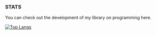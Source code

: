 <h3> STATS </h3>
You can check out the development of my library on programming here.

[![Top Langs](https://github-readme-stats.vercel.app/api/top-langs/?username=bellyion)](https://github.com/anuraghazra/github-readme-stats)
